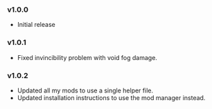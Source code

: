 ### v1.0.0
* Initial release

### v1.0.1
* Fixed invincibility problem with void fog damage.

### v1.0.2
* Updated all my mods to use a single helper file.
* Updated installation instructions to use the mod manager instead.